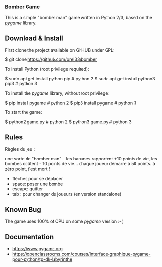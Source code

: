 ### Bomber Game ###

This is a simple "bomber man" game written in Python 2/3, based on the *pygame* library.

## Download & Install ##

First clone the project available on GitHUB under GPL:

  $ git clone https://github.com/orel33/bomber

To install Python (root privilege required):

  $ sudo apt get install python pip      # python 2
  $ sudo apt get install python3 pip3    # python 3

To install the *pygame* library, without root privilege:

  $ pip install pygame                   # python 2
  $ pip3 install pygame                  # python 3

To start the game:

  $ python2 game.py                      # python 2
  $ python3 game.py                      # python 3

## Rules ##

Règles du jeu :

une sorte de "bomber man"... les bananes rapportent +10 points de vie, les bombes coûtent - 10 points de vie... chaque joueur démarre à 50 points. à zéro point, t'est mort !

* flêches pour se déplacer
* space: poser une bombe
* escape: quitter
* tab : pour changer de joueurs (en version standalone)

## Known Bug ##

The game uses 100% of CPU on some *pygame* version :-(

## Documentation ##

  * https://www.pygame.org
  * https://openclassrooms.com/courses/interface-graphique-pygame-pour-python/tp-dk-labyrinthe
